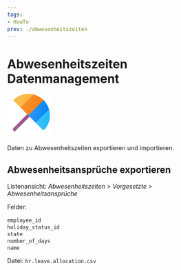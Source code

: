 ```yaml
---
tags:
- HowTo
prev: ./abwesenheitszeiten
---
```

# Abwesenheitszeiten Datenmanagement
![icons_odoo_hr_holidays](assets/icons_odoo_hr_holidays.png)

Daten zu Abwesenheitszeiten exportieren und importieren.

## Abwesenheitsansprüche exportieren

Listenansicht: *Abwesenheitszeiten > Vorgesetzte > Abwesenheitsansprüche*

Felder:
```
employee_id
holiday_status_id
state
number_of_days
name
```
Datei: `hr.leave.allocation.csv`
